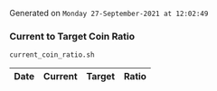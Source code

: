 Generated on `Monday 27-September-2021 at 12:02:49`

### Current to Target Coin Ratio
`current_coin_ratio.sh`

Date|Current|Target|Ratio
---|---|---|---
